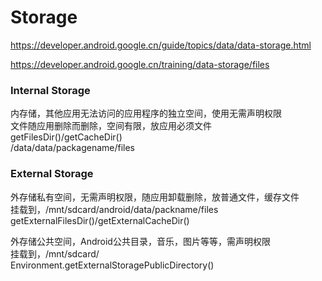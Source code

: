 # Storage
https://developer.android.google.cn/guide/topics/data/data-storage.html

https://developer.android.google.cn/training/data-storage/files

### Internal Storage
内存储，其他应用无法访问的应用程序的独立空间，使用无需声明权限  
文件随应用删除而删除，空间有限，放应用必须文件  
getFilesDir()/getCacheDir()  
/data/data/packagename/files

### External Storage
外存储私有空间，无需声明权限，随应用卸载删除，放普通文件，缓存文件  
挂载到，/mnt/sdcard/android/data/packname/files  
getExternalFilesDir()/getExternalCacheDir()

外存储公共空间，Android公共目录，音乐，图片等等，需声明权限  
挂载到，/mnt/sdcard/  
Environment.getExternalStoragePublicDirectory()